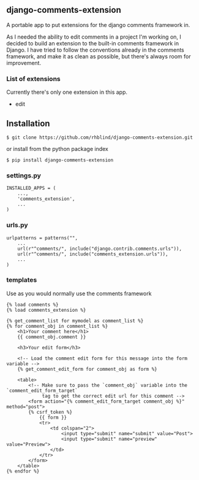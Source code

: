 ## django-comments-extension ##

A portable app to put extensions for the django comments framework in.


As I needed the ability to edit comments in a project I'm working on, I decided to build an extension to the built-in 
comments framework in Django. I have tried to follow the conventions already in the comments framework, and make it
as clean as possible, but there's always room for improvement.

### List of extensions ###
Currently there's only one extension in this app.

* edit

## Installation ##

    $ git clone https://github.com/rhblind/django-comments-extension.git

or install from the python package index
    
    $ pip install django-comments-extension

### settings.py ###

    INSTALLED_APPS = (
        ...,
        'comments_extension',
        ...
    )

### urls.py ###

    urlpatterns = patterns("",
        ...
        url(r"^comments/", include("django.contrib.comments.urls")),
        url(r"^comments/", include("comments_extension.urls")),
        ...
    )

### templates ###
Use as you would normally use the comments framework

    {% load comments %}
    {% load comments_extension %}

    {% get_comment_list for mymodel as comment_list %}
    {% for comment_obj in comment_list %}
        <h1>Your comment here</h1>        
        {{ comment_obj.comment }}
        
        <h3>Your edit form</h3>

        <!-- Load the comment edit form for this message into the form variable -->
        {% get_comment_edit_form for comment_obj as form %}

        <table>
            <!-- Make sure to pass the `comment_obj` variable into the `comment_edit_form_target`
                 tag to get the correct edit url for this comment -->
            <form action="{% comment_edit_form_target comment_obj %}" method="post">
            {% csrf_token %}
                {{ form }}
                <tr>
                    <td colspan="2">
                        <input type="submit" name="submit" value="Post">
                        <input type="submit" name="preview" value="Preview">
                    </td>
                </tr>
            </form>
        </table>
    {% endfor %}


        
    
    


